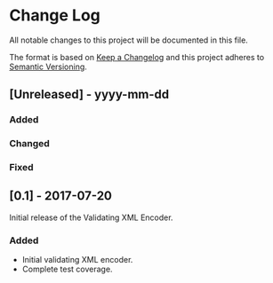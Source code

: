 # Change Log
All notable changes to this project will be documented in this file.

The format is based on [Keep a Changelog](http://keepachangelog.com/)
and this project adheres to [Semantic Versioning](http://semver.org/).

## [Unreleased] - yyyy-mm-dd

### Added

### Changed

### Fixed

## [0.1] - 2017-07-20

Initial release of the Validating XML Encoder.

### Added

* Initial validating XML encoder.
* Complete test coverage.
